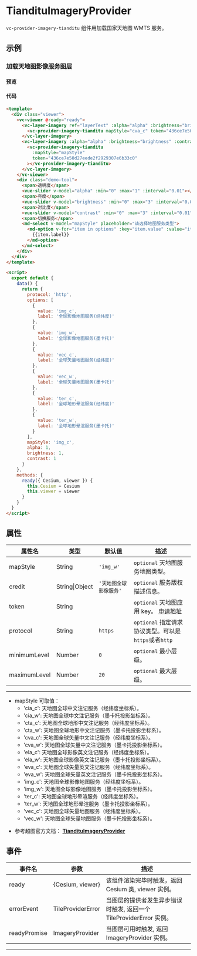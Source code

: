 # TiandituImageryProvider

`vc-provider-imagery-tianditu` 组件用加载国家天地图 WMTS 服务。

## 示例

### 加载天地图影像服务图层

#### 预览

<doc-preview>
  <template>
    <div class="viewer">
      <vc-viewer @ready="ready" baseLayerPicker>
        <vc-layer-imagery ref="layerText" :alpha="alpha" :brightness="brightness" :contrast="contrast" :sortOrder="20">
          <vc-provider-imagery-tianditu
            mapStyle="cva_c"
            token="436ce7e50d27eede2f2929307e6b33c0"
          ></vc-provider-imagery-tianditu>
        </vc-layer-imagery>
        <vc-layer-imagery :alpha="alpha" :brightness="brightness" :contrast="contrast" :sortOrder="10">
          <vc-provider-imagery-tianditu
            :mapStyle="mapStyle"
            token="436ce7e50d27eede2f2929307e6b33c0"
          ></vc-provider-imagery-tianditu>
        </vc-layer-imagery>
      </vc-viewer>
      <div class="demo-tool">
        <span>透明度</span>
        <vue-slider v-model="alpha" :min="0" :max="1" :interval="0.01"></vue-slider>
        <span>亮度</span>
        <vue-slider v-model="brightness" :min="0" :max="3" :interval="0.01"></vue-slider>
        <span>对比度</span>
        <vue-slider v-model="contrast" :min="0" :max="3" :interval="0.01"></vue-slider>
        <span>切换服务</span>
        <md-select v-model="mapStyle" placeholder="请选择地图服务类型">
          <md-option v-for="item in options" :key="item.value" :value="item.value">
            {{item.label}}
          </md-option>
        </md-select>
      </div>
    </div>
  </template>

  <script>
    export default {
      data() {
        return {
          protocol: 'http',
          options: [
            {
              value: 'img_c',
              label: '全球影像地图服务(经纬度)'
            },
            {
              value: 'img_w',
              label: '全球影像地图服务(墨卡托)'
            },
            {
              value: 'vec_c',
              label: '全球矢量地图服务(经纬度)'
            },
            {
              value: 'vec_w',
              label: '全球矢量地图服务(墨卡托)'
            },
            {
              value: 'ter_c',
              label: '全球地形晕渲服务(经纬度)'
            },
            {
              value: 'ter_w',
              label: '全球地形晕渲服务(墨卡托)'
            }
          ],
          mapStyle: 'img_c',
          alpha: 1,
          brightness: 1,
          contrast: 1
        }
      },
      methods: {
        ready({ Cesium, viewer }) {
          this.Cesium = Cesium
          this.viewer = viewer
          window.vm = this
          window.viewer = viewer
        }
      }
    }
  </script>
</doc-preview>

#### 代码

```html
<template>
  <div class="viewer">
    <vc-viewer @ready="ready">
      <vc-layer-imagery ref="layerText" :alpha="alpha" :brightness="brightness" :contrast="contrast" :sortOrder="20">
        <vc-provider-imagery-tianditu mapStyle="cva_c" token="436ce7e50d27eede2f2929307e6b33c0"></vc-provider-imagery-tianditu>
      </vc-layer-imagery>
      <vc-layer-imagery :alpha="alpha" :brightness="brightness" :contrast="contrast" :sortOrder="10">
        <vc-provider-imagery-tianditu
          :mapStyle="mapStyle"
          token="436ce7e50d27eede2f2929307e6b33c0"
        ></vc-provider-imagery-tianditu>
      </vc-layer-imagery>
    </vc-viewer>
    <div class="demo-tool">
      <span>透明度</span>
      <vue-slider v-model="alpha" :min="0" :max="1" :interval="0.01"></vue-slider>
      <span>亮度</span>
      <vue-slider v-model="brightness" :min="0" :max="3" :interval="0.01"></vue-slider>
      <span>对比度</span>
      <vue-slider v-model="contrast" :min="0" :max="3" :interval="0.01"></vue-slider>
      <span>切换服务</span>
      <md-select v-model="mapStyle" placeholder="请选择地图服务类型">
        <md-option v-for="item in options" :key="item.value" :value="item.value">
          {{item.label}}
        </md-option>
      </md-select>
    </div>
  </div>
</template>

<script>
  export default {
    data() {
      return {
        protocol: 'http',
        options: [
          {
            value: 'img_c',
            label: '全球影像地图服务(经纬度)'
          },
          {
            value: 'img_w',
            label: '全球影像地图服务(墨卡托)'
          },
          {
            value: 'vec_c',
            label: '全球矢量地图服务(经纬度)'
          },
          {
            value: 'vec_w',
            label: '全球矢量地图服务(墨卡托)'
          },
          {
            value: 'ter_c',
            label: '全球地形晕渲服务(经纬度)'
          },
          {
            value: 'ter_w',
            label: '全球地形晕渲服务(墨卡托)'
          }
        ],
        mapStyle: 'img_c',
        alpha: 1,
        brightness: 1,
        contrast: 1
      }
    },
    methods: {
      ready({ Cesium, viewer }) {
        this.Cesium = Cesium
        this.viewer = viewer
      }
    }
  }
</script>
```

## 属性

| 属性名       | 类型           | 默认值                 | 描述                                                                         |
| ------------ | -------------- | ---------------------- | ---------------------------------------------------------------------------- |
| mapStyle     | String         | `'img_w'`              | `optional` 天地图服务地图类型。                                              |
| credit       | String\|Object | `'天地图全球影像服务'` | `optional` 服务版权描述信息。                                                |
| token        | String         |                        | `optional` 天地图应用 key。 [申请地址](http://lbs.tianditu.gov.cn/home.html) |
| protocol     | String         | `https`                | `optional` 指定请求协议类型。可以是`https`或者`http`                         |
| minimumLevel | Number         | `0`                    | `optional` 最小层级。                                                        |
| maximumLevel | Number         | `20`                   | `optional` 最大层级。                                                        |

---

- mapStyle 可取值：
  - 'cia_c': 天地图全球中文注记服务（经纬度坐标系）。
  - 'cia_w': 天地图全球中文注记服务（墨卡托投影坐标系）。
  - 'cta_c': 天地图全球地形中文注记服务（经纬度坐标系）。
  - 'cta_w': 天地图全球地形中文注记服务（墨卡托投影坐标系）。
  - 'cva_c': 天地图全球矢量中文注记服务（经纬度坐标系）。
  - 'cva_w': 天地图全球矢量中文注记服务（墨卡托投影坐标系）。
  - 'ela_c': 天地图全球影像英文注记服务（经纬度坐标系）。
  - 'ela_w': 天地图全球影像英文注记服务（墨卡托投影坐标系）。
  - 'eva_c': 天地图全球矢量英文注记服务（经纬度坐标系）。
  - 'eva_w': 天地图全球矢量英文注记服务（墨卡托投影坐标系）。
  - 'img_c': 天地图全球影像地图服务（经纬度坐标系）。
  - 'img_w': 天地图全球影像地图服务（墨卡托投影坐标系）。
  - 'ter_c': 天地图全球地形晕渲服务（经纬度坐标系）。
  - 'ter_w': 天地图全球地形晕渲服务（墨卡托投影坐标系）。
  - 'vec_c': 天地图全球矢量地图服务（经纬度坐标系）。
  - 'vec_w': 天地图全球矢量地图服务（墨卡托投影坐标系）。

* 参考超图官方文档： **[TiandituImageryProvider](http://support.supermap.com.cn:8090/webgl/Build/Documentation/TiandituImageryProvider.html)**

## 事件

| 事件名       | 参数              | 描述                                                                |
| ------------ | ----------------- | ------------------------------------------------------------------- |
| ready        | {Cesium, viewer}  | 该组件渲染完毕时触发，返回 Cesium 类, viewer 实例。                 |
| errorEvent   | TileProviderError | 当图层的提供者发生异步错误时触发, 返回一个 TileProviderError 实例。 |
| readyPromise | ImageryProvider   | 当图层可用时触发, 返回 ImageryProvider 实例。                       |

---
